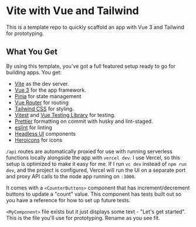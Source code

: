 # Vite with Vue and Tailwind

This is a template repo to quickly scaffold an app with Vue 3 and Tailwind for prototyping.

## What You Get

By using this template, you've got a full featured setup ready to go for building apps. You get:

-   [Vite](https://vitejs.dev) as the dev server.
-   [Vue 3](https://vuejs.org) for the app framework.
-   [Pinia](https://pinia.vuejs.org) for state management
-   [Vue Router](https://router.vuejs.org) for routing
-   [Tailwind CSS](https://tailwindcss.com) for styling.
-   [Vitest](https://vitest.dev) and [Vue Testing Library](https://testing-library.com/docs/vue-testing-library/intro) for testing.
-   [Prettier](https://prettier.io) formatting on commit with husky and lint-staged.
-   [eslint](https://eslint.org) for linting
-   [Headless UI](https://headlessui.dev) components
-   [Heroicons](https://heroicons.com) for icons

`/api` routes are automatically proxied for use with running serverless functions locally alongside the app with `vercel dev`. I use Vercel, so this setup is optimized to make it easy for me. If I run `vc dev` instead of `npm run dev`, and the project is configured, Vercel will run the UI on a separate port and proxy API calls to the node app running on `:3000`.

It comes with a `<CounterButtons>` component that has increment/decrement buttons to update a "count" value. This component has tests built out so you have a reference for how to set up future tests.

`<MyComponent>` file exists but it just displays some text - "Let's get started". This is the file you'll use for prototyping. Rename as you see fit.
